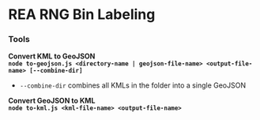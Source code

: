 # REA RNG Bin Labeling

### Tools

**Convert KML to GeoJSON**  
**`node to-geojson.js <directory-name | geojson-file-name> <output-file-name> [--combine-dir]`**
- `--combine-dir` combines all KMLs in the folder into a single GeoJSON

**Convert GeoJSON to KML**  
**`node to-kml.js <kml-file-name> <output-file-name>`**